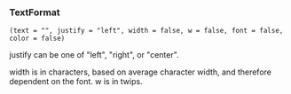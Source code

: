 ### TextFormat

``` suneido
(text = "", justify = "left", width = false, w = false, font = false, color = false)
```

justify can be one of "left", "right", or "center".

width is in characters, based on average character width, 
and therefore dependent on the font.  w is in twips.